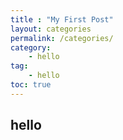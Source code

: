 ```yaml
---
title : "My First Post"
layout: categories
permalink: /categories/
category:
    - hello
tag:
    - hello
toc: true
---
```


## hello
